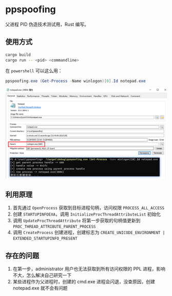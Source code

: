 # ppspoofing

父进程 PID 伪造技术测试用，Rust 编写。

## 使用方式

```bash
cargo build
cargo run -- <pid> <commandline>
```

在 `powershell` 可以这么用：

```powershell
ppspoofing.exe (Get-Process -Name winlogon)[0].Id notepad.exe
```

![x](screenshot.png)

## 利用原理

1. 首先通过 `OpenProcess` 获取到目标进程句柄，访问权限 `PROCESS_ALL_ACCESS`
2. 创建 `STARTUPINFOEXA`，调用 `InitializeProcThreadAttributeList` 初始化
3. 调用 `UpdateProcThreadAttribute` 将第一步获取的句柄值更新到 `PROC_THREAD_ATTRIBUTE_PARENT_PROCESS`
4. 调用 `CreateProcess` 创建进程，创建标志为 `CREATE_UNICODE_ENVIRONMENT | EXTENDED_STARTUPINFO_PRESENT`

## 存在的问题

1. 在第一步，administrator 用户也无法获取到所有访问权限的 PPL 进程，影响不大，怎么解决自己研究一下
2. 某些进程作为父进程时，创建的 cmd.exe 进程会闪退，没查原因，创建 notepad.exe 就不会有问题
